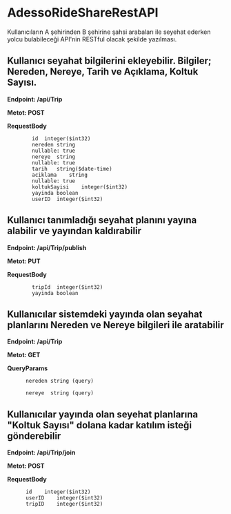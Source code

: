 # AdessoRideShareRestAPI

Kullanıcıların A şehirinden B şehirine şahsi arabaları ile seyehat ederken yolcu bulabileceği API'nin RESTful olacak şekilde yazılması.

## Kullanıcı seyahat bilgilerini ekleyebilir. Bilgiler; Nereden, Nereye, Tarih ve Açıklama, Koltuk Sayısı.

**Endpoint: /api/Trip**

**Metot: POST**

**RequestBody**

            id	integer($int32)
            nereden	string
            nullable: true
            nereye	string
            nullable: true
            tarih	string($date-time)
            aciklama	string
            nullable: true
            koltukSayisi	integer($int32)
            yayinda	boolean
            userID	integer($int32)

## Kullanıcı tanımladığı seyahat planını yayına alabilir ve yayından kaldırabilir

**Endpoint: /api/Trip/publish**

**Metot: PUT**

**RequestBody**

            tripId	integer($int32)
            yayinda	boolean


## Kullanıcılar sistemdeki yayında olan seyahat planlarını Nereden ve Nereye bilgileri ile aratabilir

**Endpoint: /api/Trip**

**Metot: GET**

**QueryParams**

          nereden string (query)	
          
          nereye  string (query)

## Kullanıcılar yayında olan seyehat planlarına "Koltuk Sayısı" dolana kadar katılım isteği gönderebilir

**Endpoint: /api/Trip/join**

**Metot: POST**

**RequestBody**

          id	integer($int32)
          userID	integer($int32)
          tripID	integer($int32)


